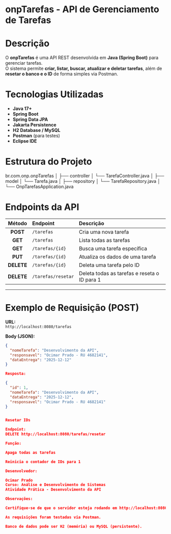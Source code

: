 #  onpTarefas - API de Gerenciamento de Tarefas

# Descrição
O **onpTarefas** é uma API REST desenvolvida em **Java (Spring Boot)** para gerenciar tarefas.  
O sistema permite **criar, listar, buscar, atualizar e deletar tarefas**, além de **resetar o banco e o ID** de forma simples via Postman.



# Tecnologias Utilizadas
- **Java 17+**
- **Spring Boot**
- **Spring Data JPA**
- **Jakarta Persistence**
- **H2 Database / MySQL**
- **Postman** (para testes)
- **Eclipse IDE**


# Estrutura do Projeto
br.com.onp.onpTarefas
│
├── controller
│ └── TarefaController.java
│
├── model
│ └── Tarefa.java
│
├── repository
│ └── TarefaRepository.java
│
└── OnpTarefasApplication.java

# Endpoints da API

| Método | Endpoint | Descrição |
|:------:|:----------|:----------|
| **POST** | `/tarefas` | Cria uma nova tarefa |
| **GET** | `/tarefas` | Lista todas as tarefas |
| **GET** | `/tarefas/{id}` | Busca uma tarefa específica |
| **PUT** | `/tarefas/{id}` | Atualiza os dados de uma tarefa |
| **DELETE** | `/tarefas/{id}` | Deleta uma tarefa pelo ID |
| **DELETE** | `/tarefas/resetar` | Deleta todas as tarefas e reseta o ID para 1 |

---

# Exemplo de Requisição (POST)

**URL:**  
`http://localhost:8080/tarefas`

**Body (JSON):**
```json
{
  "nomeTarefa": "Desenvolvimento da API",
  "responsavel": "Ocimar Prado - RU 4682141",
  "dataEntrega": "2025-12-12"
}

Resposta:

{
  "id": 1,
  "nomeTarefa": "Desenvolvimento da API",
  "dataEntrega": "2025-12-12",
  "responsavel": "Ocimar Prado - RU 4682141"
}


Resetar IDs

Endpoint:
DELETE http://localhost:8080/tarefas/resetar

Função:

Apaga todas as tarefas

Reinicia o contador de IDs para 1

Desenvolvedor:

Ocimar Prado
Curso: Análise e Desenvolvimento de Sistemas
Atividade Prática - Desenvolvimento da API

Observações:

Certifique-se de que o servidor esteja rodando em http://localhost:8080/.

As requisições foram testadas via Postman.

Banco de dados pode ser H2 (memória) ou MySQL (persistente).
